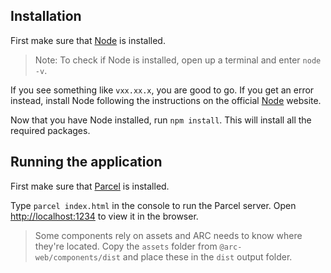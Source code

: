 ## Installation
First make sure that [Node](https://nodejs.org/) is installed.
>Note: To check if Node is installed, open up a terminal and enter `node -v`.

If you see something like `vxx.xx.x`, you are good to go.
If you get an error instead, install Node following the instructions on the official [Node](https://nodejs.org/) website.

Now that you have Node installed, run `npm install`.
This will install all the required packages.

## Running the application
First make sure that [Parcel](https://parceljs.org/) is installed.

Type `parcel index.html` in the console to run the Parcel server.
Open [http://localhost:1234](http://localhost:1234) to view it in the browser.

>Some components rely on assets and ARC needs to know where they're located. 
Copy the `assets` folder from `@arc-web/components/dist` and place these in the `dist` output folder.